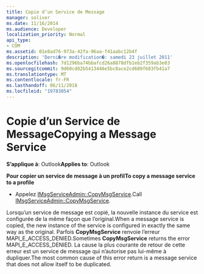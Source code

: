 ```yaml
---
title: Copie d’un Service de Message
manager: soliver
ms.date: 11/16/2014
ms.audience: Developer
localization_priority: Normal
api_type:
- COM
ms.assetid: 01e8ad76-973a-42fa-96aa-f41aabc12b4f
description: 'Derni�re modification�: samedi 23 juillet 2011'
ms.openlocfilehash: 7d1296ba74bbafcd26a8878dfb1eb2f359ab3e03
ms.sourcegitcommit: 9d60cd82b5413446e5bc8ace2cd689f683fb41a7
ms.translationtype: MT
ms.contentlocale: fr-FR
ms.lasthandoff: 06/11/2018
ms.locfileid: "19783054"
---
```

# <a name="copying-a-message-service"></a><span data-ttu-id="eb47a-103">Copie d’un Service de Message</span><span class="sxs-lookup"><span data-stu-id="eb47a-103">Copying a Message Service</span></span>

  
  
<span data-ttu-id="eb47a-104">**S’applique à**: Outlook</span><span class="sxs-lookup"><span data-stu-id="eb47a-104">**Applies to**: Outlook</span></span> 
  
 <span data-ttu-id="eb47a-105">**Pour copier un service de message à un profil**</span><span class="sxs-lookup"><span data-stu-id="eb47a-105">**To copy a message service to a profile**</span></span>
  
- <span data-ttu-id="eb47a-106">Appelez [IMsgServiceAdmin::CopyMsgService](imsgserviceadmin-copymsgservice.md).</span><span class="sxs-lookup"><span data-stu-id="eb47a-106">Call [IMsgServiceAdmin::CopyMsgService](imsgserviceadmin-copymsgservice.md).</span></span>
    
<span data-ttu-id="eb47a-107">Lorsqu’un service de message est copié, la nouvelle instance du service est configurée de la même façon que l’original.</span><span class="sxs-lookup"><span data-stu-id="eb47a-107">When a message service is copied, the new instance of the service is configured in exactly the same way as the original.</span></span> <span data-ttu-id="eb47a-108">Parfois **CopyMsgService** renvoie l’erreur MAPI_E_ACCESS_DENIED.</span><span class="sxs-lookup"><span data-stu-id="eb47a-108">Sometimes **CopyMsgService** returns the error MAPI_E_ACCESS_DENIED.</span></span> <span data-ttu-id="eb47a-109">La cause la plus courante de retour de cette erreur est un service de message qui n’autorise pas lui-même à dupliquer.</span><span class="sxs-lookup"><span data-stu-id="eb47a-109">The most common cause of this error return is a message service that does not allow itself to be duplicated.</span></span> 
  

